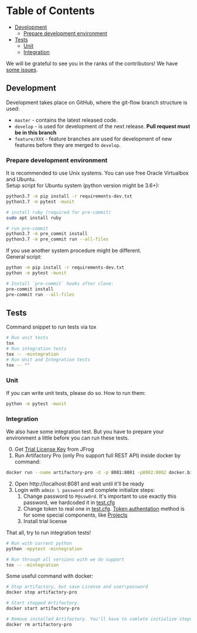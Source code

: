 # Table of Contents

<!-- toc -->

- [Development](#development)
  * [Prepare development environment](#prepare-development-environment)
- [Tests](#tests)
  * [Unit](#unit)
  * [Integration](#integration)

<!-- tocstop -->

We will be grateful to see you in the ranks of the contributors! We have [some issues](https://github.com/devopshq/artifactory/issues).

## Development
Development takes place on GitHub, where the git-flow branch structure is used:

* ``master`` - contains the latest released code.
* ``develop`` - is used for development of the next release. **Pull request must be in this branch**
* ``feature/XXX`` - feature branches are used for development of new features before they are merged to ``develop``.

### Prepare development environment
It is recommended to use Unix systems. You can use free Oracle Virtualbox and Ubuntu.  
Setup script for Ubuntu system (python version might be 3.6+):
```bash
python3.7 -m pip install -r requirements-dev.txt
python3.7 -m pytest -munit

# install ruby (required for pre-commit)
sudo apt install ruby

# run pre-commit
python3.7 -m pre_commit install
python3.7 -m pre_commit run --all-files
```

If you use another system procedure might be different.  
General script:
```bash
python -m pip install -r requirements-dev.txt
python -m pytest -munit

# Install `pre-commit` hooks after clone:
pre-commit install
pre-commit run --all-files
```

## Tests
Command snippet to run tests via tox
```bash
# Run unit tests
tox
# Run integration tests
tox -- -mintegration
# Run Unit and Integration tests
tox -- ""
```

### Unit
If you can write unit tests, please do so. How to run them:
```bash
python -m pytest -munit
```

### Integration
We also have some integration test. But you have to prepare your environment a little before you can run these tests.

0. Get [Trial License Key](https://jfrog.com/artifactory/free-trial/) from JFrog
1. Run Artifactory Pro (only Pro support full REST API) inside docker by command: 
```bash
docker run --name artifactory-pro -d -p 8081:8081 -p8082:8082 docker.bintray.io/jfrog/artifactory-pro
```
2. Open http://localhost:8081 and wait until it'll be ready
3. Login with `admin \ password` and complete initialize steps:
   1. Change password to `P@ssw0rd`. It's important to use exactly this password, we hardcoded it in [test.cfg](../tests/test.cfg)
   2. Change token to real one in [test.cfg](../tests/test.cfg).
   [Token authentation](https://www.jfrog.com/confluence/display/JFROG/Access+Tokens)
   method is for some special components, like
   [Projects](https://www.jfrog.com/confluence/display/JFROG/Artifactory+REST+API#ArtifactoryRESTAPI-PROJECTS)
   3. Install trial license
   
That all, try to run integration tests!
```bash
# Run with current python
python -mpytest -mintegration

# Run through all versions with we do support
tox -- -mintegration
```

Some useful command with docker:
```bash
# Stop artifactory, but save License and user\password
docker stop artifactory-pro

# Start stopped Artifactory. 
docker start artifactory-pro

# Remove installed Artifactory. You'll have to comlete initialize steps again!
docker rm artifactory-pro
```



